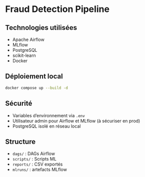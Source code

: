 # Fraud Detection Pipeline

## Technologies utilisées
- Apache Airflow
- MLflow
- PostgreSQL
- scikit-learn
- Docker

## Déploiement local
```bash
docker compose up --build -d
```

## Sécurité
- Variables d’environnement via `.env`
- Utilisateur admin pour Airflow et MLflow (à sécuriser en prod)
- PostgreSQL isolé en réseau local

## Structure
- `dags/` : DAGs Airflow
- `scripts/` : Scripts ML
- `reports/` : CSV exportés
- `mlruns/` : artefacts MLflow
